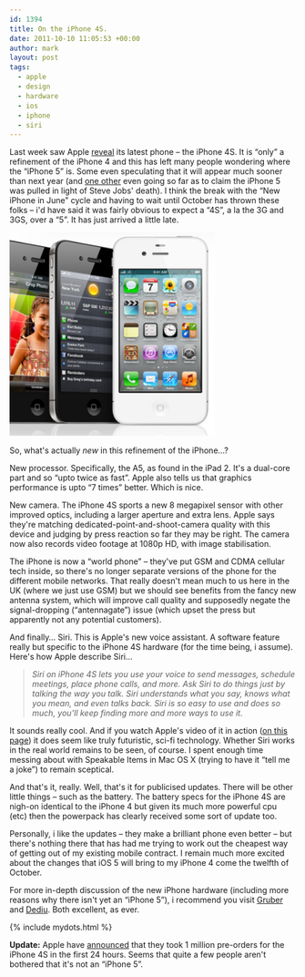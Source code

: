 ```yaml
---
id: 1394
title: On the iPhone 4S.
date: 2011-10-10 11:05:53 +00:00
author: mark
layout: post
tags:
  - apple
  - design
  - hardware
  - ios
  - iphone
  - siri
---
```

Last week saw Apple [reveal](http://www.apple.com/pr/library/2011/10/04Apple-Launches-iPhone-4S-iOS-5-iCloud.html) its latest phone &#8211; the iPhone 4S. It is &#8220;only&#8221; a refinement of the iPhone 4 and this has left many people wondering where the &#8220;iPhone 5&#8221; is. Some even speculating that it will appear much sooner than next year (and [one other](http://www.cringely.com/2011/10/steve-jobs-is-dead/) even going so far as to claim the iPhone 5 was pulled in light of Steve Jobs' death). I think the break with the &#8220;New iPhone in June&#8221; cycle and having to wait until October has thrown these folks &#8211; i'd have said it was fairly obvious to expect a &#8220;4S&#8221;, a la the 3G and 3GS, over a &#8220;5&#8221;. It has just arrived a little late.

![iPhone 5](/images/fromwp/2011/10/iphone5.png)

So, what's actually _new_ in this refinement of the iPhone&#8230;?

New processor. Specifically, the A5, as found in the iPad 2. It's a dual-core part and so &#8220;upto twice as fast&#8221;. Apple also tells us that graphics performance is upto &#8220;7 times&#8221; better. Which is nice.

New camera. The iPhone 4S sports a new 8 megapixel sensor with other improved optics, including a larger aperture and extra lens. Apple says they're matching dedicated-point-and-shoot-camera quality with this device and judging by press reaction so far they may be right. The camera now also records video footage at 1080p HD, with image stabilisation.

The iPhone is now a &#8220;world phone&#8221; &#8211; they've put GSM and CDMA cellular tech inside, so there's no longer separate versions of the phone for the different mobile networks. That really doesn't mean much to us here in the UK (where we just use GSM) but we should see benefits from the fancy new antenna system, which will improve call quality and supposedly negate the signal-dropping (&#8220;antennagate&#8221;) issue (which upset the press but apparently not any potential customers).

And finally&#8230; Siri. This is Apple's new voice assistant. A software feature really but specific to the iPhone 4S hardware (for the time being, i assume). Here's how Apple describe Siri&#8230;

> _Siri on iPhone 4S lets you use your voice to send messages, schedule meetings, place phone calls, and more. Ask Siri to do things just by talking the way you talk. Siri understands what you say, knows what you mean, and even talks back. Siri is so easy to use and does so much, you’ll keep finding more and more ways to use it._

It sounds really cool. And if you watch Apple's video of it in action ([on this page](http://www.apple.com/iphone/features/siri.html)) it does seem like truly futuristic, sci-fi technology. Whether Siri works in the real world remains to be seen, of course. I spent enough time messing about with Speakable Items in Mac OS X (trying to have it &#8220;tell me a joke&#8221;) to remain sceptical.

And that's it, really. Well, that's it for publicised updates. There will be other little things &#8211; such as the battery. The battery specs for the iPhone 4S are nigh-on identical to the iPhone 4 but given its much more powerful cpu (etc) then the powerpack has clearly received some sort of update too.

Personally, i like the updates &#8211; they make a brilliant phone even better &#8211; but there's nothing there that has had me trying to work out the cheapest way of getting out of my existing mobile contract. I remain much more excited about the changes that iOS 5 will bring to my iPhone 4 come the twelfth of October.

For more in-depth discussion of the new iPhone hardware (including more reasons why there isn't yet an &#8220;iPhone 5&#8221;), i recommend you visit [Gruber](http://daringfireball.net/2011/10/thoughts_and_observations_iphone_4s) and [Dediu](http://www.asymco.com/2011/10/05/why-is-there-no-iphone-5/). Both excellent, as ever.

{% include mydots.html %}

**Update:** Apple have [announced](http://www.apple.com/pr/library/2011/10/10iPhone-4S-Pre-Orders-Top-One-Million-in-First-24-Hours.html) that they took 1 million pre-orders for the iPhone 4S in the first 24 hours. Seems that quite a few people aren't bothered that it's not an &#8220;iPhone 5&#8221;.

